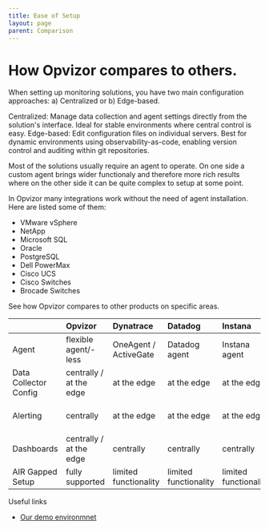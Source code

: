 ```yaml
---
title: Ease of Setup
layout: page
parent: Comparison
---
```


# How Opvizor compares to others.

When setting up monitoring solutions, you have two main configuration approaches: a) Centralized or b) Edge-based.

Centralized: Manage data collection and agent settings directly from the solution's interface. Ideal for stable environments where central control is easy.
Edge-based: Edit configuration files on individual servers. Best for dynamic environments using observability-as-code, enabling version control and auditing within git repositories.

Most of the solutions usually require an agent to operate. On one side a custom agent brings wider functionaly and therefore more rich results where on the other side it can be quite complex to setup at some point.

In Opvizor many integrations work without the need of agent installation. Here are listed some of them:
- VMware vSphere
- NetApp
- Microsoft SQL
- Oracle
- PostgreSQL
- Dell PowerMax
- Cisco UCS
- Cisco Switches
- Brocade Switches


See how Opvizor compares to other products on specific areas.

|                       | Opvizor                   | Dynatrace             | Datadog               | Instana               | Netdata                   |
|:----------------------|:--------------------------|:----------------------|:----------------------|:----------------------|:--------------------------|
| Agent                 | flexible agent/-less      | OneAgent / ActiveGate | Datadog agent         | Instana agent         | Netdata agent             |
| Data Collector Config | centrally / at the edge   | at the edge           | at the edge           | at the edge           | centrally / at the edge   |         
| Alerting              | centrally                 | at the edge           | at the edge           | at the edge           | centrally / at the edge   |  
| Dashboards            | centrally / at the edge   | centrally             | centrally             | centrally             | centrally / at the edge   |
| AIR Gapped Setup      | fully supported           | limited functionality | limited functionality | limited functionality | fully supported           |

Useful links

- [Our demo environmnet](https://demoml.codenotary.io/)
